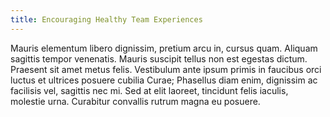 ```yaml
---
title: Encouraging Healthy Team Experiences
---
```


Mauris elementum libero dignissim, pretium arcu in, cursus quam. Aliquam sagittis tempor venenatis. Mauris suscipit tellus non est egestas dictum. Praesent sit amet metus felis. Vestibulum ante ipsum primis in faucibus orci luctus et ultrices posuere cubilia Curae; Phasellus diam enim, dignissim ac facilisis vel, sagittis nec mi. Sed at elit laoreet, tincidunt felis iaculis, molestie urna. Curabitur convallis rutrum magna eu posuere.